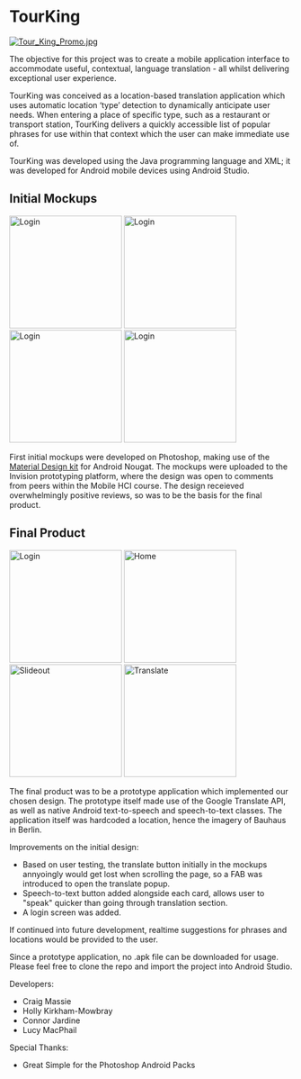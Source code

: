 # TourKing
[![Tour_King_Promo.jpg](https://s9.postimg.org/n6ucc88n3/Tour_King_Promo.jpg)](https://github.com/TourKing)

The objective for this project was to create a mobile application interface to accommodate useful, contextual, language translation - all whilst delivering exceptional user experience.

TourKing was conceived as a location-based translation application which uses automatic location ‘type’ detection to dynamically anticipate user needs. When entering a place of specific type, such as a restaurant or transport station, TourKing delivers a quickly accessible list of popular phrases for use within that context which the user can make immediate use of. 

TourKing was developed using the Java programming language and XML; it was developed for Android mobile devices using Android Studio.


## Initial Mockups
<img src="https://s9.postimg.org/nxn2hv5tr/loading.png" alt="Login" width="200px"> <img src="https://s9.postimg.org/4sjt84tqn/home.png" alt="Login" width="200px"> 
<img src="https://s9.postimg.org/uo3jrcqfj/slideout.png" alt="Login" width="200px"> 
<img src="https://s9.postimg.org/athi58qnj/translate.png" alt="Login" width="200px"> 

First initial mockups were developed on Photoshop, making use of the [Material Design kit](https://materialdesignkit.com/android-gui/) for Android Nougat. The mockups were uploaded to the Invision prototyping platform, where the design was open to comments from peers within the Mobile HCI course. The design receieved overwhelmingly positive reviews, so was to be the basis for the final product.



## Final Product
<img src="https://s17.postimg.org/hz7fqc0wv/Screenshot_20180312-113703.png" alt="Login" width="200px"> <img src="https://s17.postimg.org/ioq82pwbj/Screenshot_20180312-113715.png" alt="Home" width="200px">
<img src="https://s17.postimg.org/kgj6xm7yn/Screenshot_20180312-113719.png" alt="Slideout" width="200px">
<img src="https://s17.postimg.org/5kknq0ou7/Screenshot_20180312-113724.png" alt="Translate" width="200px">

The final product was to be a prototype application which implemented our chosen design. The prototype itself made use of the Google Translate API, as well as native Android text-to-speech and speech-to-text classes. The application itself was hardcoded a location, hence the imagery of Bauhaus in Berlin. 

Improvements on the initial design:
* Based on user testing, the translate button initially in the mockups annyoingly would get lost when scrolling the page, so a FAB was introduced to open the translate popup. 
* Speech-to-text button added alongside each card, allows user to "speak" quicker than going through translation section.
* A login screen was added.

If continued into future development, realtime suggestions for phrases and locations would be provided to the user.

Since a prototype application, no .apk file can be downloaded for usage. Please feel free to clone the repo and import the project into Android Studio.

Developers:

* Craig Massie
* Holly Kirkham-Mowbray
* Connor Jardine
* Lucy MacPhail

Special Thanks:
* Great Simple for the Photoshop Android Packs
